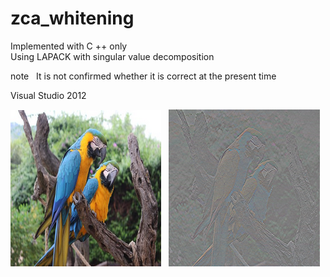 # zca_whitening

Implemented with C ++ only  
Using LAPACK with singular value decomposition  

note  
It is not confirmed whether it is correct at the present time  

Visual Studio 2012 

<img src="https://github.com/Sanaxen/zca_whitening/blob/master/x64/Release/aa.bmp"/>  
<img src="https://github.com/Sanaxen/zca_whitening/blob/master/x64/Release/bb.bmp"/>  
